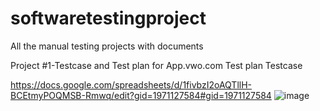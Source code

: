 # softwaretestingproject
All the manual testing projects with documents



Project #1-Testcase and Test plan for App.vwo.com
Test plan
Testcase

https://docs.google.com/spreadsheets/d/1fivbzI2oAQTllH-BCEtmyPOQMSB-Rmwq/edit?gid=1971127584#gid=1971127584
![image](https://github.com/user-attachments/assets/86a574a6-74ab-4f3f-91d3-4d5aa3504cec)

